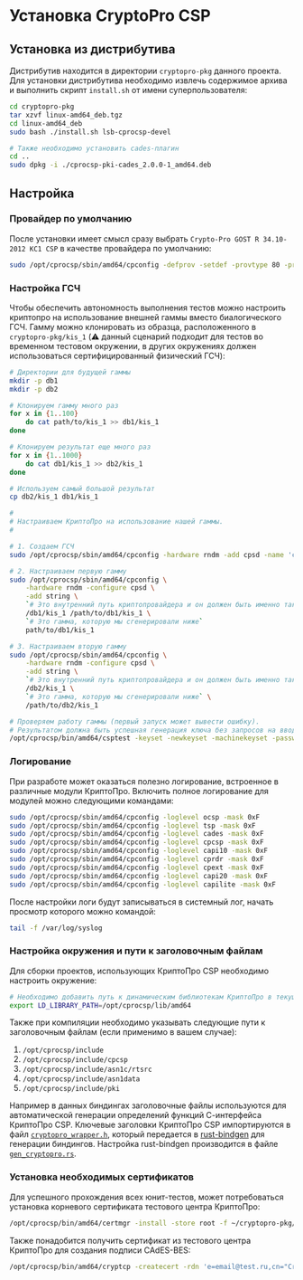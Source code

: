 # Установка CryptoPro CSP

## Установка из дистрибутива

Дистрибутив находится в директории `cryptopro-pkg` данного проекта. Для установки дистрибутива необходимо
извлечь содержимое архива и выполнить скрипт `install.sh` от имени суперпользователя:

```bash
cd cryptopro-pkg
tar xzvf linux-amd64_deb.tgz
cd linux-amd64_deb
sudo bash ./install.sh lsb-cprocsp-devel

# Также необходимо установить cades-плагин
cd ..
sudo dpkg -i ./cprocsp-pki-cades_2.0.0-1_amd64.deb
```

## Настройка
### Провайдер по умолчанию
После установки имеет смысл сразу выбрать `Crypto-Pro GOST R 34.10-2012 KC1 CSP` в качестве провайдера по умолчанию:

```bash
sudo /opt/cprocsp/sbin/amd64/cpconfig -defprov -setdef -provtype 80 -provname 'Crypto-Pro GOST R 34.10-2012 KC1 CSP'
```

### Настройка ГСЧ
Чтобы обеспечить автономность выполнения тестов можно настроить криптопро на использование внешней гаммы вместо
биалогического ГСЧ. Гамму можно клонировать из образца, расположенного в `cryptopro-pkg/kis_1` (⚠️ данный сценарий
подходит для тестов во временном тестовом окружении, в других окружениях должен использоваться сертифицированный
физический ГСЧ):

```bash
# Директории для будущей гаммы
mkdir -p db1
mkdir -p db2

# Клонируем гамму много раз
for x in {1..100}
    do cat path/to/kis_1 >> db1/kis_1
done

# Клонируем результат еще много раз
for x in {1..1000}
    do cat db1/kis_1 >> db2/kis_1
done

# Используем самый большой результат
cp db2/kis_1 db1/kis_1

#
# Настраиваем КриптоПро на использование нашей гаммы.
#

# 1. Создаем ГСЧ
sudo /opt/cprocsp/sbin/amd64/cpconfig -hardware rndm -add cpsd -name 'cpsd rng' -level 3

# 2. Настраиваем первую гамму
sudo /opt/cprocsp/sbin/amd64/cpconfig \
    -hardware rndm -configure cpsd \
    -add string \
    `# Это внутренний путь криптопровайдера и он должен быть именно таким`
    /db1/kis_1 /path/to/db1/kis_1 \
    `# Это гамма, которую мы сгенерировали ниже`
    path/to/db1/kis_1

# 3. Настраиваем вторую гамму
sudo /opt/cprocsp/sbin/amd64/cpconfig \
    -hardware rndm -configure cpsd \
    -add string \
    `# Это внутренний путь криптопровайдера и он должен быть именно таким` \
    /db2/kis_1 \
    `# Это гамма, которую мы сгенерировали ниже` \
    /path/to/db2/kis_1

# Проверяем работу гаммы (первый запуск может вывести ошибку).
# Результатом должна быть успешная генерация ключа без запросов на ввод символов с клавиатуры
/opt/cprocsp/bin/amd64/csptest -keyset -newkeyset -machinekeyset -password 123456 -hard_rng -container 'HDIMAGE\\dummy'
```

### Логирование
При разработе может оказаться полезно логирование, встроенное в различные модули КриптоПро. Включить полное логирование
для модулей можно следующими командами:

```bash
sudo /opt/cprocsp/sbin/amd64/cpconfig -loglevel ocsp -mask 0xF
sudo /opt/cprocsp/sbin/amd64/cpconfig -loglevel tsp -mask 0xF
sudo /opt/cprocsp/sbin/amd64/cpconfig -loglevel cades -mask 0xF
sudo /opt/cprocsp/sbin/amd64/cpconfig -loglevel cpcsp -mask 0xF
sudo /opt/cprocsp/sbin/amd64/cpconfig -loglevel capi10 -mask 0xF
sudo /opt/cprocsp/sbin/amd64/cpconfig -loglevel cprdr -mask 0xF
sudo /opt/cprocsp/sbin/amd64/cpconfig -loglevel cpext -mask 0xF
sudo /opt/cprocsp/sbin/amd64/cpconfig -loglevel capi20 -mask 0xF
sudo /opt/cprocsp/sbin/amd64/cpconfig -loglevel capilite -mask 0xF
```

После настройки логи будут записываться в системный лог, начать просмотр которого можно командой:

```bash
tail -f /var/log/syslog
```

### Настройка окружения и пути к заголовочным файлам
Для сборки проектов, использующих КриптоПро CSP необходимо настроить окружение:

```bash
# Необходимо добавить путь к динамическим библиотекам КриптоПро в текущее окружение
export LD_LIBRARY_PATH=/opt/cprocsp/lib/amd64
```

Также при компиляции необходимо указывать следующие пути к заголовочным файлам (если применимо в вашем случае):

1. `/opt/cprocsp/include`
1. `/opt/cprocsp/include/cpcsp`
1. `/opt/cprocsp/include/asn1c/rtsrc`
1. `/opt/cprocsp/include/asn1data`
1. `/opt/cprocsp/include/pki`

Например в данных биндингах заголовочные файлы используются для автоматической генерации определений функций С-интерфейса КриптоПро CSP. Ключевые заголовки КриптоПро CSP импортируются в файл [`cryptopro_wrapper.h`](exonum-crypto-gost/headers/cryptopro_wrapper.h), который передается в [rust-bindgen](https://github.com/rust-lang/rust-bindgen) для генерации биндингов. Настройка rust-bindgen производится в файле [`gen_cryptopro.rs`](exonum-crypto-gost/gen_cryptopro.rs).

### Установка необходимых сертификатов
Для успешного прохождения всех юнит-тестов, может потребоваться установка корневого сертификата тестового центра КриптоПро:
```bash
/opt/cprocsp/bin/amd64/certmgr -install -store root -f ~/cryptopro-pkg/test_root_ca.cer
```
Также понадобится получить сертификат из тестового центра КриптоПро для создания подписи CAdES-BES:
```bash
/opt/cprocsp/bin/amd64/cryptcp -createcert -rdn 'e=email@test.ru,cn="CryptoPro Test Cert",c=Russia,l="City",o="Test"' -cont '\\.\HDIMAGE\test_cpro'
```